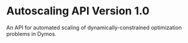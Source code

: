 # Autoscaling API Version 1.0

An API for automated scaling of dynamically-constrained optimization problems in Dymos.
